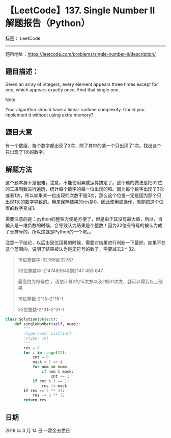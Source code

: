 # 【LeetCode】137. Single Number II 解题报告（Python）

标签： LeetCode

---

题目地址：https://leetcode.com/problems/single-number-ii/description/

## 题目描述：

Given an array of integers, every element appears three times except for one, which appears exactly once. Find that single one.

Note:

Your algorithm should have a linear runtime complexity. Could you implement it without using extra memory?

## 题目大意

有一个数组，每个数字都出现了3次，除了其中的某一个只出现了1次。找出这个只出现了1次的数字。

## 解题方法

这个题本身不是很难，注意，不能使用异或运算搞定了。这个题的做法是把32位的二进制数进行遍历，统计每个数字的每一位出现的和。因为每个数字出现了3次或者1次，所以如果某一位出现的次数不是3次，那么这个位置一定是因为那个只出现1次的数字导致的。用来保存结果的res是0，因此使用或操作，就能把这个位置的数字变成1.

需要注意的是：python的整型方便是方便了，但是由于其没有最大值，所以，当输入是一堆负数的时候，会导致认为结果是个整数！因为32位有符号的被认为成了无符号的，所以这就是Python的一个坑。。

注意一下结论，以后出现位运算的时候，需要对结果进行判断一下最好。如果不在这个范围内，说明了结果被认为是无符号的数了，需要减去2 ^ 32。

> 16位整数中-32768到32767
> 
> 32位整数中-2147483648到2147 483 647
> 
> 
> 最高位为符号位 ，请您计算2的15次方以及2的31次方，就可以得到以上结果
> 
> 16位整数-2^15~2^15-1
> 
> 32位整数-2^31~2^31-1

```python
class Solution(object):
    def singleNumber(self, nums):
        """
        :type nums: List[int]
        :rtype: int
        """
        res = 0
        for i in range(32):
            cnt = 0
            mask = 1 << i
            for num in nums:
                if num & mask:
                    cnt += 1
            if cnt % 3 == 1:
                res |= mask
        if res >= 2 ** 31:
            res -= 2 ** 32
        return res
```

## 日期

2018 年 3 月 14 日 --霍金去世日